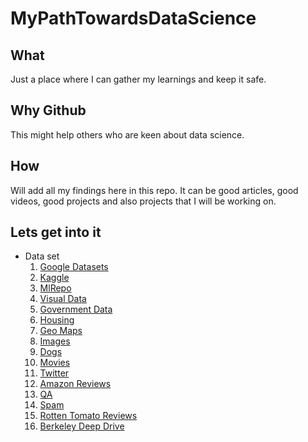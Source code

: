 # MyPathTowardsDataScience

## What
Just a place where I can gather my learnings and keep it safe.

## Why Github
This might help others who are keen about data science.

## How 
Will add all my findings here in this repo. It can be good articles, good videos, good projects and also projects that I will be working on.

## Lets get into it

- Data set
  1. [Google Datasets](https://toolbox.google.com/datasetsearch)
  2. [Kaggle](https://www.kaggle.com/)
  3. [MlRepo](http://mlr.cs.umass.edu/ml/)
  4. [Visual Data](https://www.visualdata.io/)
  5. [Government Data](https://www.data.gov/)
  6. [Housing](https://www.cs.toronto.edu/~delve/data/boston/bostonDetail.html)
  7. [Geo Maps](https://www.kaggle.com/xiuchengwang/python-dataset-download)
  8. [Images](https://ai.googleblog.com/2016/09/introducing-open-images-dataset.html)
  9. [Dogs](http://vision.stanford.edu/aditya86/ImageNetDogs/)
  10. [Movies](http://ai.stanford.edu/~amaas/data/sentiment/)
  11. [Twitter](https://www.kaggle.com/crowdflower/twitter-airline-sentiment)
  12. [Amazon Reviews](https://snap.stanford.edu/data/web-Amazon.html)
  13. [QA](https://hotpotqa.github.io/index.html)
  14. [Spam](http://www.dt.fee.unicamp.br/~tiago/smsspamcollection/)
  15. [Rotten Tomato Reviews](https://drive.google.com/file/d/1w1TsJB-gmIkZ28d1j7sf1sqcPmHXw352/view)
  16. [Berkeley Deep Drive](https://bdd-data.berkeley.edu/)
